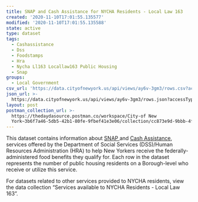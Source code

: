 ```yaml
---
title: SNAP and Cash Assistance for NYCHA Residents - Local Law 163
created: '2020-11-10T17:01:55.135577'
modified: '2020-11-10T17:01:55.135588'
state: active
type: dataset
tags:
  - Cashassistance
  - Dss
  - Foodstamps
  - Hra
  - Nycha Ll163 Locallaw163 Public Housing
  - Snap
groups:
  - Local Government
csv_url: 'https://data.cityofnewyork.us/api/views/ay6v-3gm3/rows.csv?accessType=DOWNLOAD'
json_url: >-
  https://data.cityofnewyork.us/api/views/ay6v-3gm3/rows.json?accessType=DOWNLOAD
layout: post
postman_collection_url: >-
  https://thedaydasource.postman.co/workspace/City-of New
  York~3b6f7a46-5db5-42b1-80fe-9fbef41e3e06/collection/cc873e9d-9bbb-4f74-9e1a-94b2ab75879b
---
```

This dataset contains information about <a href="https://www1.nyc.gov/site/hra/help/snap-benefits-food-program.page">SNAP </a> and <a href="https://www1.nyc.gov/site/hra/help/cash-assistance.page">Cash Assistance</a>, services offered by the Department of Social Services (DSS)/Human Resources Administration (HRA) to help New Yorkers receive the federally-administered food benefits they qualify for. Each row in the dataset represents the number of public housing residents on a Borough-level who receive or utilize this service.

For datasets related to other services provided to NYCHA residents, view the data collection “Services available to NYCHA Residents - Local Law 163”.
